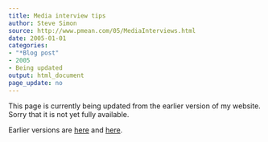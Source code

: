 ```yaml
---
title: Media interview tips
author: Steve Simon
source: http://www.pmean.com/05/MediaInterviews.html
date: 2005-01-01
categories:
- "*Blog post"
- 2005
- Being updated
output: html_document
page_update: no
---
```


This page is currently being updated from the earlier version of my website. Sorry that it is not yet fully available.

<!---More--->

Earlier versions are [here][sim1] and [here][sim2].


[sim1]: http://www.pmean.com/05/MediaInterviews.html
[sim2]: http://new.pmean.com/media-interviews/
